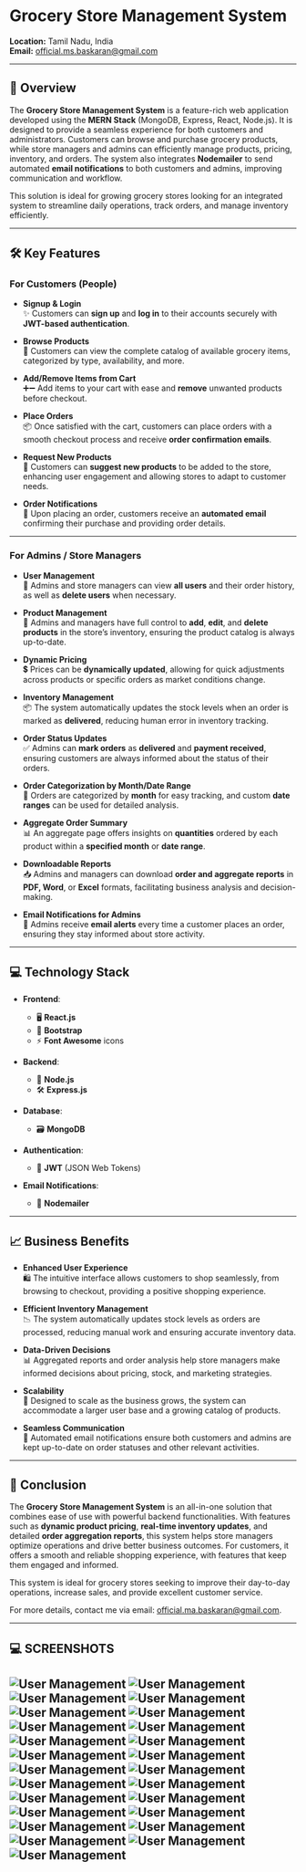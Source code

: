 # Grocery Store Management System

**Location:** Tamil Nadu, India  
**Email:** [official.ms.baskaran@gmail.com](mailto:official.ms.baskaran@gmail.com)  


---

## 📢 Overview

The **Grocery Store Management System** is a feature-rich web application developed using the **MERN Stack** (MongoDB, Express, React, Node.js). It is designed to provide a seamless experience for both customers and administrators. Customers can browse and purchase grocery products, while store managers and admins can efficiently manage products, pricing, inventory, and orders. The system also integrates **Nodemailer** to send automated **email notifications** to both customers and admins, improving communication and workflow.

This solution is ideal for growing grocery stores looking for an integrated system to streamline daily operations, track orders, and manage inventory efficiently.

---

## 🛠 Key Features

### **For Customers (People)**

- **Signup & Login**  
  ✨ Customers can **sign up** and **log in** to their accounts securely with **JWT-based authentication**.

- **Browse Products**  
  🛒 Customers can view the complete catalog of available grocery items, categorized by type, availability, and more.

- **Add/Remove Items from Cart**  
  ➕➖ Add items to your cart with ease and **remove** unwanted products before checkout.

- **Place Orders**  
  📦 Once satisfied with the cart, customers can place orders with a smooth checkout process and receive **order confirmation emails**.

- **Request New Products**  
  📝 Customers can **suggest new products** to be added to the store, enhancing user engagement and allowing stores to adapt to customer needs.

- **Order Notifications**  
  📧 Upon placing an order, customers receive an **automated email** confirming their purchase and providing order details.

---

### **For Admins / Store Managers**

- **User Management**  
  👤 Admins and store managers can view **all users** and their order history, as well as **delete users** when necessary.

- **Product Management**  
  📑 Admins and managers have full control to **add**, **edit**, and **delete products** in the store’s inventory, ensuring the product catalog is always up-to-date.

- **Dynamic Pricing**  
  💲 Prices can be **dynamically updated**, allowing for quick adjustments across products or specific orders as market conditions change.

- **Inventory Management**  
  📦 The system automatically updates the stock levels when an order is marked as **delivered**, reducing human error in inventory tracking.

- **Order Status Updates**  
  ✅ Admins can **mark orders** as **delivered** and **payment received**, ensuring customers are always informed about the status of their orders.

- **Order Categorization by Month/Date Range**  
  📅 Orders are categorized by **month** for easy tracking, and custom **date ranges** can be used for detailed analysis.

- **Aggregate Order Summary**  
  📊 An aggregate page offers insights on **quantities** ordered by each product within a **specified month** or **date range**.

- **Downloadable Reports**  
  📥 Admins and managers can download **order and aggregate reports** in **PDF, Word**, or **Excel** formats, facilitating business analysis and decision-making.

- **Email Notifications for Admins**  
  📧 Admins receive **email alerts** every time a customer places an order, ensuring they stay informed about store activity.

---

## 💻 Technology Stack

- **Frontend**:  
  - 🖥️ **React.js**  
  - 💅 **Bootstrap**  
  - ⚡ **Font Awesome** icons

- **Backend**:  
  - 🚀 **Node.js**  
  - 🛠️ **Express.js**

- **Database**:  
  - 🗃️ **MongoDB**

- **Authentication**:  
  - 🔑 **JWT** (JSON Web Tokens)

- **Email Notifications**:  
  - 📧 **Nodemailer**

---

## 📈 Business Benefits

- **Enhanced User Experience**  
  🛍️ The intuitive interface allows customers to shop seamlessly, from browsing to checkout, providing a positive shopping experience.

- **Efficient Inventory Management**  
  📉 The system automatically updates stock levels as orders are processed, reducing manual work and ensuring accurate inventory data.

- **Data-Driven Decisions**  
  📊 Aggregated reports and order analysis help store managers make informed decisions about pricing, stock, and marketing strategies.

- **Scalability**  
  🌱 Designed to scale as the business grows, the system can accommodate a larger user base and a growing catalog of products.

- **Seamless Communication**  
  📩 Automated email notifications ensure both customers and admins are kept up-to-date on order statuses and other relevant activities.

---

## 📍 Conclusion

The **Grocery Store Management System** is an all-in-one solution that combines ease of use with powerful backend functionalities. With features such as **dynamic product pricing**, **real-time inventory updates**, and detailed **order aggregation reports**, this system helps store managers optimize operations and drive better business outcomes. For customers, it offers a smooth and reliable shopping experience, with features that keep them engaged and informed.

This system is ideal for grocery stores seeking to improve their day-to-day operations, increase sales, and provide excellent customer service.

For more details, contact me via email: [official.ma.baskaran@gmail.com](mailto:official.ms.baskaran@gmail.com).

---

## 💻 SCREENSHOTS
  ![User Management](assests/screenshots/1.png)
  ![User Management](assests/screenshots/2.png)
  ![User Management](assests/screenshots/3.png)
  ![User Management](assests/screenshots/4.png)
  ![User Management](assests/screenshots/5.png)
  ![User Management](assests/screenshots/6.png)
  ![User Management](assests/screenshots/7.png)
  ![User Management](assests/screenshots/8.png)
  ![User Management](assests/screenshots/9.png)
  ![User Management](assests/screenshots/10.png)
  ![User Management](assests/screenshots/11.png)
  ![User Management](assests/screenshots/12.png)
  ![User Management](assests/screenshots/13.png)
  ![User Management](assests/screenshots/14.png)
  ![User Management](assests/screenshots/15.png)
  ![User Management](assests/screenshots/16.png)
  ![User Management](assests/screenshots/17.png)
  ![User Management](assests/screenshots/18.png)
  ![User Management](assests/screenshots/19.png)
  ![User Management](assests/screenshots/20.png)
  ![User Management](assests/screenshots/21.png)
  ![User Management](assests/screenshots/22.png)
  ![User Management](assests/screenshots/23.png)
  ![User Management](assests/screenshots/24.png)
  ![User Management](assests/screenshots/25.png) 
---
